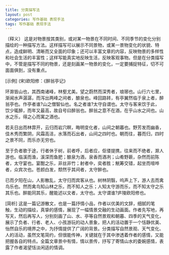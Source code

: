 ```yaml
---
title: 分类描写法
layout: post
categories: 写作基础 表现手法
tags: 写作基础 表现手法
---
```


〔释义〕 这是对物景按其类别，或对某一物景在不同时间、不同季节的变化分别描绘的一种描写方法。这样描写可以展示不同景物，或某一景物变化的状貌、特点，造成鲜明、清晰而又全面的印象；还可以丰富文章的内容，反映物景的多样性和社会生活的丰富性；这样写能真实地反映生活，反映客观事物。但是在分类描写中，不管是描写不同的物景，还是刻画某一物景的变化，一定要捕捉特征，切不可面面俱到，没有重点。

[示例] (宋)欧阳修：《醉翁亭记》

环滁皆山也，其西南诸峰，林壑尤美。望之蔚然而深秀者，琅琊也。山行六七里，渐闻水声潺潺，而泻出两峰之间者，酿泉也。峰回路转，有亭翼然临于泉上者，醉翁亭也。作亭者谁?山之僧智仙也。名之者谁?太守自谓也。太守与客来饮于此，饮少辄醉，而年又最高，故自号曰醉翁也。醉翁之意不在酒，在乎山水之间也。山水之乐，得之心而寓之酒也。

若夫日出而林霏开，云归而岩穴瞑，晦明变化者，山间之朝暮也。野芳发而幽香，佳木秀而繁阴，风霜高洁，水落而石出者，山间之四时也。朝而往，暮而归，四时之景不同，而乐亦无穷也。

至于负者歌于途，行者休于树，前者呼，后者应，伛偻提携，往来而不绝者，滁人游也。临溪而渔，溪深而鱼肥；酿泉为酒，泉香而酒冽；山肴野蔌，杂然而前陈者，太守宴也。宴酣之乐，非丝非竹；射者中，奕者胜；觥筹交错，起坐而喧哗者，众宾次也。苍颜白发，颓然乎其间者，太守醉也。

已而夕阳在山，人影散乱，太守归而宾客从也。树林阴翳，呜声上下，游人去而禽鸟乐也。然而禽鸟知山林之乐，而不知人之乐；人知太守游而乐，而不知太守之乐其乐也。醉能同其乐，醒能述以文者，太守也。太守谓谁?庐陵欧阳修也。

[简析] 这是一篇记游散文，也是一篇抒情小品，作者以优美的文辞，细腻的笔触，生动的描绘，真挚的感情，展现了一幅情景交融的生动画面。作者先写地，再写天，然后再写人，分别刻画了山、水、亭等自然景观和朝暮、四季的天气变化，展示了负者、行者、老人、小孩游玩的动人景象，把人的活动置于一个恬静优美、怡然自乐的境界之中，为抒情提供了广阔的背景。分类描写自然景观、天气变化、人的活动，虽然文笔简约，但很能传神，关键就在于其中渗透着作者的感情，又能把握各自的特点。全篇文章景中有情，情以景传，抒写了寄情山水的委婉感情，表露了作者渴望恬淡闲适的情调。 